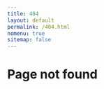 ```yaml
---
title: 404
layout: default
permalink: /404.html
nomenu: true
sitemap: false
---
```


# Page not found
